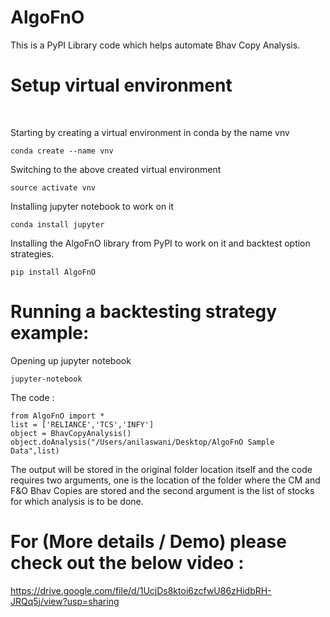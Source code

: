 # AlgoFnO

This is a PyPI Library code which helps automate Bhav Copy Analysis.


# Setup virtual environment<br/>

  <br>
  
  Starting by creating a virtual environment in conda by the name vnv
  ```
  conda create --name vnv
  ```
  
  Switching to the above created virtual environment
  ```
  source activate vnv
  ```
  
  Installing jupyter notebook to work on it
  ```
  conda install jupyter
  ```
  
  Installing the AlgoFnO library from PyPI to work on it and backtest option strategies.
  ```
  pip install AlgoFnO
  ```
  
  # Running a backtesting strategy example:<br>
  
  Opening up jupyter notebook
  
  ```
  jupyter-notebook
  ```
  The code : 
  ```
  from AlgoFnO import *
  list = ['RELIANCE','TCS','INFY']
  object = BhavCopyAnalysis()
  object.doAnalysis("/Users/anilaswani/Desktop/AlgoFnO Sample Data",list)
  ```
  
  The output will be stored in the original folder location itself and the code requires two arguments, one is the location of the folder where the CM and F&O Bhav Copies are stored and the second argument is the list of stocks for which analysis is to be done.
  <br>
  # For (More details / Demo) please check out the below video : 
  
  https://drive.google.com/file/d/1UcjDs8ktoi6zcfwU86zHidbRH-JRQq5j/view?usp=sharing
